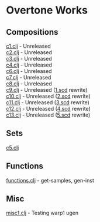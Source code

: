 # Overtone Works

## Compositions
<a href="https://github.com/paullucas/overtone-works/blob/master/src/otworks/c1.clj">c1.clj</a> - Unreleased
<br>
<a href="https://github.com/paullucas/overtone-works/blob/master/src/otworks/c2.clj">c2.clj</a> - Unreleased
<br>
<a href="https://github.com/paullucas/overtone-works/blob/master/src/otworks/c3.clj">c3.clj</a> - Unreleased
<br>
<a href="https://github.com/paullucas/overtone-works/blob/master/src/otworks/c4.clj">c4.clj</a> - Unreleased
<br>
<a href="https://github.com/paullucas/overtone-works/blob/master/src/otworks/c6.clj">c6.clj</a> - Unreleased
<br>
<a href="https://github.com/paullucas/overtone-works/blob/master/src/otworks/c7.clj">c7.clj</a> - Unreleased
<br>
<a href="https://github.com/paullucas/overtone-works/blob/master/src/otworks/c8.clj">c8.clj</a> - Unreleased
<br>
<a href="https://github.com/paullucas/overtone-works/blob/master/src/otworks/c9.clj">c9.clj</a> - Unreleased
(<a href="https://github.com/paullucas/supercollider-works/blob/master/synthdef/1.scd">1.scd</a> rewrite)
<br>
<a href="https://github.com/paullucas/overtone-works/blob/master/src/otworks/c10.clj">c10.clj</a> - Unreleased
(<a href="https://github.com/paullucas/supercollider-works/blob/master/synthdef/2.scd">2.scd</a> rewrite)
<br>
<a href="https://github.com/paullucas/overtone-works/blob/master/src/otworks/c11.clj">c11.clj</a> - Unreleased
(<a href="https://github.com/paullucas/supercollider-works/blob/master/synthdef/3.scd">3.scd</a> rewrite)
<br>
<a href="https://github.com/paullucas/overtone-works/blob/master/src/otworks/c12.clj">c12.clj</a> - Unreleased
(<a href="https://github.com/paullucas/supercollider-works/blob/master/synthdef/4.scd">4.scd</a> rewrite)
<br>
<a href="https://github.com/paullucas/overtone-works/blob/master/src/otworks/c13.clj">c13.clj</a> - Unreleased
(<a href="https://github.com/paullucas/supercollider-works/blob/master/synthdef/5.scd">5.scd</a> rewrite)

## Sets
<a href="https://github.com/paullucas/overtone-works/blob/master/src/otworks/c5.clj">c5.clj</a>

## Functions
<a href="https://github.com/paullucas/overtone-works/blob/master/src/otworks/functions.clj">functions.clj</a> - get-samples, gen-inst

## Misc
<a href="https://github.com/paullucas/overtone-works/blob/master/src/otworks/misc1.clj">misc1.clj</a> - Testing warp1 ugen
